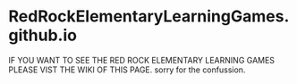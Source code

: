 # RedRockElementaryLearningGames.github.io
IF YOU WANT TO SEE THE RED ROCK ELEMENTARY LEARNING GAMES PLEASE VIST THE WIKI OF THIS PAGE. sorry for the confussion.
